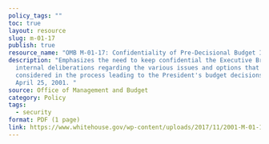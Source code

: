 ```yaml
---
policy_tags: ""
toc: true
layout: resource
slug: m-01-17
publish: true
resource_name: "OMB M-01-17: Confidentiality of Pre-Decisional Budget Information"
description: "Emphasizes the need to keep confidential the Executive Branch's
  internal deliberations regarding the various issues and options that were
  considered in the process leading to the President's budget decisions. Dated
  April 25, 2001. "
source: Office of Management and Budget
category: Policy
tags:
  - security
format: PDF (1 page)
link: https://www.whitehouse.gov/wp-content/uploads/2017/11/2001-M-01-17-Confidentiality-of-Pre-Decisional-Budget-Information.pdf
---
```

